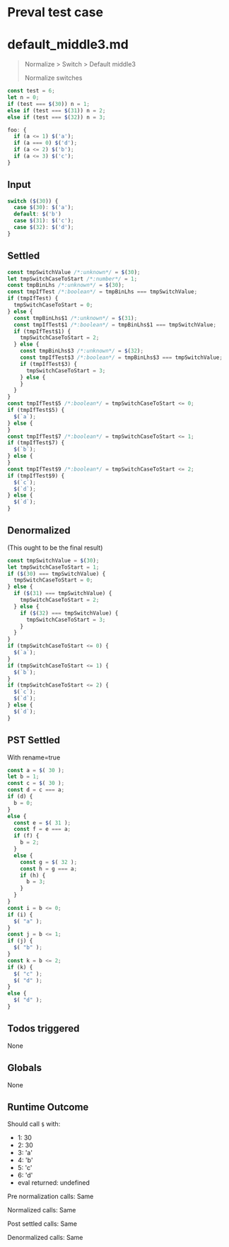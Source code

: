 # Preval test case

# default_middle3.md

> Normalize > Switch > Default middle3
>
> Normalize switches

```js
const test = 6;
let n = 0;
if (test === $(30)) n = 1;
else if (test === $(31)) n = 2;
else if (test === $(32)) n = 3;

foo: {
  if (a <= 1) $('a');
  if (a === 0) $('d');
  if (a <= 2) $('b');
  if (a <= 3) $('c');
}
```

## Input

`````js filename=intro
switch ($(30)) {
  case $(30): $('a');
  default: $('b') 
  case $(31): $('c');
  case $(32): $('d');
}
`````


## Settled


`````js filename=intro
const tmpSwitchValue /*:unknown*/ = $(30);
let tmpSwitchCaseToStart /*:number*/ = 1;
const tmpBinLhs /*:unknown*/ = $(30);
const tmpIfTest /*:boolean*/ = tmpBinLhs === tmpSwitchValue;
if (tmpIfTest) {
  tmpSwitchCaseToStart = 0;
} else {
  const tmpBinLhs$1 /*:unknown*/ = $(31);
  const tmpIfTest$1 /*:boolean*/ = tmpBinLhs$1 === tmpSwitchValue;
  if (tmpIfTest$1) {
    tmpSwitchCaseToStart = 2;
  } else {
    const tmpBinLhs$3 /*:unknown*/ = $(32);
    const tmpIfTest$3 /*:boolean*/ = tmpBinLhs$3 === tmpSwitchValue;
    if (tmpIfTest$3) {
      tmpSwitchCaseToStart = 3;
    } else {
    }
  }
}
const tmpIfTest$5 /*:boolean*/ = tmpSwitchCaseToStart <= 0;
if (tmpIfTest$5) {
  $(`a`);
} else {
}
const tmpIfTest$7 /*:boolean*/ = tmpSwitchCaseToStart <= 1;
if (tmpIfTest$7) {
  $(`b`);
} else {
}
const tmpIfTest$9 /*:boolean*/ = tmpSwitchCaseToStart <= 2;
if (tmpIfTest$9) {
  $(`c`);
  $(`d`);
} else {
  $(`d`);
}
`````


## Denormalized
(This ought to be the final result)

`````js filename=intro
const tmpSwitchValue = $(30);
let tmpSwitchCaseToStart = 1;
if ($(30) === tmpSwitchValue) {
  tmpSwitchCaseToStart = 0;
} else {
  if ($(31) === tmpSwitchValue) {
    tmpSwitchCaseToStart = 2;
  } else {
    if ($(32) === tmpSwitchValue) {
      tmpSwitchCaseToStart = 3;
    }
  }
}
if (tmpSwitchCaseToStart <= 0) {
  $(`a`);
}
if (tmpSwitchCaseToStart <= 1) {
  $(`b`);
}
if (tmpSwitchCaseToStart <= 2) {
  $(`c`);
  $(`d`);
} else {
  $(`d`);
}
`````


## PST Settled
With rename=true

`````js filename=intro
const a = $( 30 );
let b = 1;
const c = $( 30 );
const d = c === a;
if (d) {
  b = 0;
}
else {
  const e = $( 31 );
  const f = e === a;
  if (f) {
    b = 2;
  }
  else {
    const g = $( 32 );
    const h = g === a;
    if (h) {
      b = 3;
    }
  }
}
const i = b <= 0;
if (i) {
  $( "a" );
}
const j = b <= 1;
if (j) {
  $( "b" );
}
const k = b <= 2;
if (k) {
  $( "c" );
  $( "d" );
}
else {
  $( "d" );
}
`````


## Todos triggered


None


## Globals


None


## Runtime Outcome


Should call `$` with:
 - 1: 30
 - 2: 30
 - 3: 'a'
 - 4: 'b'
 - 5: 'c'
 - 6: 'd'
 - eval returned: undefined

Pre normalization calls: Same

Normalized calls: Same

Post settled calls: Same

Denormalized calls: Same

